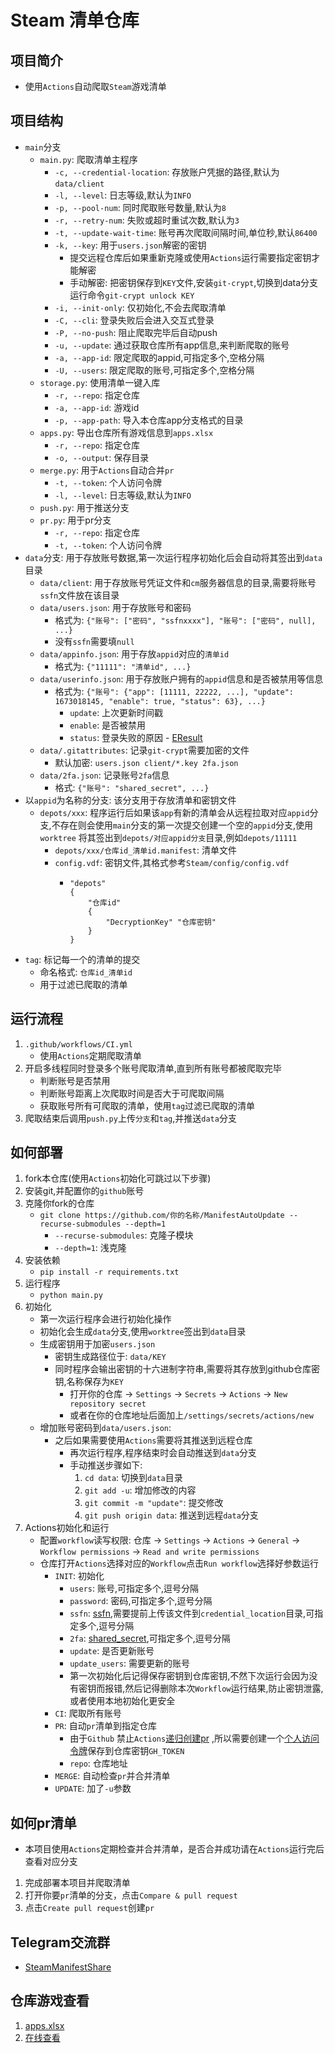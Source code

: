 # Steam 清单仓库

## 项目简介

* 使用`Actions`自动爬取`Steam`游戏清单

## 项目结构

* `main`分支
    * `main.py`: 爬取清单主程序
        * `-c, --credential-location`: 存放账户凭据的路径,默认为`data/client`
        * `-l, --level`: 日志等级,默认为`INFO`
        * `-p, --pool-num`: 同时爬取账号数量,默认为`8`
        * `-r, --retry-num`: 失败或超时重试次数,默认为`3`
        * `-t, --update-wait-time`: 账号再次爬取间隔时间,单位秒,默认`86400`
        * `-k, --key`: 用于`users.json`解密的密钥
            * 提交远程仓库后如果重新克隆或使用`Actions`运行需要指定密钥才能解密
            * 手动解密: 把密钥保存到`KEY`文件,安装`git-crypt`,切换到data分支运行命令`git-crypt unlock KEY`
        * `-i, --init-only`: 仅初始化,不会去爬取清单
        * `-C, --cli`: 登录失败后会进入交互式登录
        * `-P, --no-push`: 阻止爬取完毕后自动push
        * `-u, --update`: 通过获取仓库所有app信息,来判断爬取的账号
        * `-a, --app-id`: 限定爬取的appid,可指定多个,空格分隔
        * `-U, --users`: 限定爬取的账号,可指定多个,空格分隔
    * `storage.py`: 使用清单一键入库
        * `-r, --repo`: 指定仓库
        * `-a, --app-id`: 游戏id
        * `-p, --app-path`: 导入本仓库app分支格式的目录
    * `apps.py`: 导出仓库所有游戏信息到`apps.xlsx`
        * `-r, --repo`: 指定仓库
        * `-o, --output`: 保存目录
    * `merge.py`: 用于`Actions`自动合并`pr`
        * `-t, --token`: 个人访问令牌
        * `-l, --level`: 日志等级,默认为`INFO`
    * `push.py`: 用于推送分支
    * `pr.py`: 用于pr分支
        * `-r, --repo`: 指定仓库
        * `-t, --token`: 个人访问令牌
* `data`分支: 用于存放账号数据,第一次运行程序初始化后会自动将其签出到`data`目录
    * `data/client`: 用于存放账号凭证文件和`cm`服务器信息的目录,需要将账号`ssfn`文件放在该目录
    * `data/users.json`: 用于存放账号和密码
        * 格式为: `{"账号": ["密码", "ssfnxxxx"], "账号": ["密码", null], ...}`
        * 没有`ssfn`需要填`null`
    * `data/appinfo.json`: 用于存放`appid`对应的`清单id`
        * 格式为: `{"11111": "清单id", ...}`
    * `data/userinfo.json`: 用于存放账户拥有的`appid`信息和是否被禁用等信息
        * 格式为: `{"账号": {"app": [11111, 22222, ...], "update": 1673018145, "enable": true, "status": 63}, ...}`
            * `update`: 上次更新时间戳
            * `enable`: 是否被禁用
            * `status`: 登录失败的原因 - [EResult](https://partner.steamgames.com/doc/api/steam_api#EResult)
    * `data/.gitattributes`: 记录`git-crypt`需要加密的文件
        * 默认加密: `users.json client/*.key 2fa.json`
    * `data/2fa.json`: 记录账号`2fa`信息
        * 格式: `{"账号": "shared_secret", ...}`
* 以`appid`为名称的分支: 该分支用于存放清单和密钥文件
    * `depots/xxx`: 程序运行后如果该`app`有新的清单会从远程拉取对应`appid`分支,不存在则会使用`main`分支的第一次提交创建一个空的`appid`分支,使用`worktree`
      将其签出到`depots/对应appid分支`目录,例如`depots/11111`
        * `depots/xxx/仓库id_清单id.manifest`: 清单文件
        * `config.vdf`: 密钥文件,其格式参考`Steam/config/config.vdf`
            * ```vdf
              "depots"
              {
                  "仓库id"
                  {
                      "DecryptionKey" "仓库密钥"
                  }
              }
              ```
* `tag`: 标记每一个的清单的提交
    * 命名格式: `仓库id_清单id`
    * 用于过滤已爬取的清单

## 运行流程

1. `.github/workflows/CI.yml`
    * 使用`Actions`定期爬取清单
2. 开启多线程同时登录多个账号爬取清单,直到所有账号都被爬取完毕
    * 判断账号是否禁用
    * 判断账号距离上次爬取时间是否大于可爬取间隔
    * 获取账号所有可爬取的清单，使用`tag`过滤已爬取的清单
3. 爬取结束后调用`push.py`上传`分支`和`tag`,并推送`data`分支

## 如何部署

1. fork本仓库(使用`Actions`初始化可跳过以下步骤)
2. 安装git,并配置你的`github`账号
3. 克隆你fork的仓库
    * `git clone https://github.com/你的名称/ManifestAutoUpdate --recurse-submodules --depth=1`
        * `--recurse-submodules`: 克隆子模块
        * `--depth=1`: 浅克隆
4. 安装依赖
    * `pip install -r requirements.txt`
5. 运行程序
    * `python main.py`
6. 初始化
    * 第一次运行程序会进行初始化操作
    * 初始化会生成`data`分支,使用`worktree`签出到`data`目录
    * 生成密钥用于加密`users.json`
        * 密钥生成路径位于: `data/KEY`
        * 同时程序会输出密钥的十六进制字符串,需要将其存放到github仓库密钥,名称保存为`KEY`
            * 打开你的仓库 -> `Settings` -> `Secrets` -> `Actions` -> `New repository secret`
            * 或者在你的仓库地址后面加上`/settings/secrets/actions/new`
    * 增加账号密码到`data/users.json`:
        * 之后如果需要使用`Actions`需要将其推送到远程仓库
            * 再次运行程序,程序结束时会自动推送到`data`分支
            * 手动推送步骤如下:
                1. `cd data`: 切换到`data`目录
                2. `git add -u`: 增加修改的内容
                3. `git commit -m "update"`: 提交修改
                4. `git push origin data`: 推送到远程`data`分支
7. Actions初始化和运行
    * 配置`workflow`读写权限: 仓库 -> `Settings` -> `Actions` -> `General` -> `Workflow permissions`
      -> `Read and write permissions`
    * 仓库打开`Actions`选择对应的`Workflow`点击`Run workflow`选择好参数运行
        * `INIT`: 初始化
            * `users`: 账号,可指定多个,逗号分隔
            * `password`: 密码,可指定多个,逗号分隔
            * `ssfn`: [ssfn](https://ssfnbox.com/),需要提前上传该文件到`credential_location`目录,可指定多个,逗号分隔
            * `2fa`: [shared_secret](https://zhuanlan.zhihu.com/p/28257212),可指定多个,逗号分隔
            * `update`: 是否更新账号
            * `update_users`: 需要更新的账号
            * 第一次初始化后记得保存密钥到仓库密钥,不然下次运行会因为没有密钥而报错,然后记得删除本次`Workflow`运行结果,防止密钥泄露,或者使用本地初始化更安全
        * `CI`: 爬取所有账号
        * `PR`: 自动`pr`清单到指定仓库
            * 由于`Github`
              禁止`Actions`[递归创建pr](https://docs.github.com/en/actions/using-workflows/triggering-a-workflow#triggering-a-workflow-from-a-workflow)
              ,所以需要创建一个[个人访问令牌](https://github.com/settings/tokens/new)保存到仓库密钥`GH_TOKEN`
            * `repo`: 仓库地址
        * `MERGE`: 自动检查`pr`并合并清单
        * `UPDATE`: 加了`-u`参数

## 如何pr清单

* 本项目使用`Actions`定期检查并合并清单，是否合并成功请在`Actions`运行完后查看对应分支

1. 完成部署本项目并爬取清单
2. 打开你要`pr`清单的分支，点击`Compare & pull request`
3. 点击`Create pull request`创建`pr`

## Telegram交流群

* [SteamManifestShare](https://t.me/SteamManifestShare)

## 仓库游戏查看

1. [apps.xlsx](https://github.com/wxy1343/ManifestAutoUpdate/raw/data/apps.xlsx)
2. [在线查看](https://docs.google.com/spreadsheets/d/1tS-Tar11TAqnlaeh4c7kHJq-vHF8QiQ-EtcEy5NO8a8)